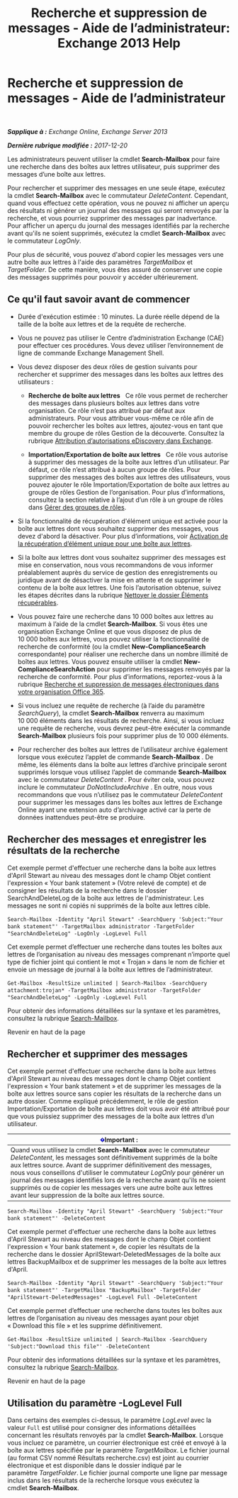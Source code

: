 ﻿---
title: 'Recherche et suppression de messages - Aide de l’administrateur: Exchange 2013 Help'
TOCTitle: Recherche et suppression de messages - Aide de l’administrateur
ms:assetid: 8c36bb03-e716-4fdd-9958-4aa7a2a1db42
ms:mtpsurl: https://technet.microsoft.com/fr-fr/library/Ff459253(v=EXCHG.150)
ms:contentKeyID: 52057116
ms.date: 05/23/2018
mtps_version: v=EXCHG.150
ms.translationtype: MT
---

# Recherche et suppression de messages - Aide de l’administrateur

 

_**Sapplique à :** Exchange Online, Exchange Server 2013_

_**Dernière rubrique modifiée :** 2017-12-20_

Les administrateurs peuvent utiliser la cmdlet **Search-Mailbox** pour faire une recherche dans des boîtes aux lettres utilisateur, puis supprimer des messages d’une boîte aux lettres.

Pour rechercher et supprimer des messages en une seule étape, exécutez la cmdlet **Search-Mailbox** avec le commutateur *DeleteContent*. Cependant, quand vous effectuez cette opération, vous ne pouvez ni afficher un aperçu des résultats ni générer un journal des messages qui seront renvoyés par la recherche, et vous pourriez supprimer des messages par inadvertance. Pour afficher un aperçu du journal des messages identifiés par la recherche avant qu'ils ne soient supprimés, exécutez la cmdlet **Search-Mailbox** avec le commutateur *LogOnly*.

Pour plus de sécurité, vous pouvez d'abord copier les messages vers une autre boîte aux lettres à l'aide des paramètres *TargetMailbox* et *TargetFolder*. De cette manière, vous êtes assuré de conserver une copie des messages supprimés pour pouvoir y accéder ultérieurement.

## Ce qu'il faut savoir avant de commencer

  - Durée d'exécution estimée : 10 minutes. La durée réelle dépend de la taille de la boîte aux lettres et de la requête de recherche.

  - Vous ne pouvez pas utiliser le Centre d’administration Exchange (CAE) pour effectuer ces procédures. Vous devez utiliser l’environnement de ligne de commande Exchange Management Shell.

  - Vous devez disposer des deux rôles de gestion suivants pour rechercher et supprimer des messages dans les boîtes aux lettres des utilisateurs :
    
      - **Recherche de boîte aux lettres**   Ce rôle vous permet de rechercher des messages dans plusieurs boîtes aux lettres dans votre organisation. Ce rôle n’est pas attribué par défaut aux administrateurs. Pour vous attribuer vous-même ce rôle afin de pouvoir rechercher les boîtes aux lettres, ajoutez-vous en tant que membre du groupe de rôles Gestion de la découverte. Consultez la rubrique [Attribution d’autorisations eDiscovery dans Exchange](assign-ediscovery-permissions-in-exchange-exchange-2013-help.md).
    
      - **Importation/Exportation de boîte aux lettres**   Ce rôle vous autorise à supprimer des messages de la boîte aux lettres d’un utilisateur. Par défaut, ce rôle n’est attribué à aucun groupe de rôles. Pour supprimer des messages des boîtes aux lettres des utilisateurs, vous pouvez ajouter le rôle Importation/Exportation de boîte aux lettres au groupe de rôles Gestion de l’organisation. Pour plus d’informations, consultez la section relative à l’ajout d’un rôle à un groupe de rôles dans [Gérer des groupes de rôles](manage-role-groups-exchange-2013-help.md).

  - Si la fonctionnalité de récupération d'élément unique est activée pour la boîte aux lettres dont vous souhaitez supprimer des messages, vous devez d'abord la désactiver. Pour plus d’informations, voir [Activation de la récupération d’élément unique pour une boîte aux lettres](enable-or-disable-single-item-recovery-for-a-mailbox-exchange-2013-help.md).

  - Si la boîte aux lettres dont vous souhaitez supprimer des messages est mise en conservation, nous vous recommandons de vous informer préalablement auprès du service de gestion des enregistrements ou juridique avant de désactiver la mise en attente et de supprimer le contenu de la boîte aux lettres. Une fois l’autorisation obtenue, suivez les étapes décrites dans la rubrique [Nettoyer le dossier Éléments récupérables](clean-up-the-recoverable-items-folder-exchange-2013-help.md).

  - Vous pouvez faire une recherche dans 10 000 boîtes aux lettres au maximum à l’aide de la cmdlet **Search-Mailbox**. Si vous êtes une organisation Exchange Online et que vous disposez de plus de 10 000 boîtes aux lettres, vous pouvez utiliser la fonctionnalité de recherche de conformité (ou la cmdlet **New-ComplianceSearch** correspondante) pour réaliser une recherche dans un nombre illimité de boîtes aux lettres. Vous pouvez ensuite utiliser la cmdlet **New-ComplianceSearchAction** pour supprimer les messages renvoyés par la recherche de conformité. Pour plus d’informations, reportez-vous à la rubrique [Recherche et suppression de messages électroniques dans votre organisation Office 365](https://go.microsoft.com/fwlink/p/?linkid=786856).

  - Si vous incluez une requête de recherche (à l’aide du paramètre *SearchQuery*), la cmdlet **Search-Mailbox** renverra au maximum 10 000 éléments dans les résultats de recherche. Ainsi, si vous incluez une requête de recherche, vous devrez peut-être exécuter la commande **Search-Mailbox** plusieurs fois pour supprimer plus de 10 000 éléments.

  - Pour rechercher des boîtes aux lettres de l’utilisateur archive également lorsque vous exécutez l’applet de commande **Search-Mailbox** . De même, les éléments dans la boîte aux lettres d’archive principale seront supprimés lorsque vous utilisez l’applet de commande **Search-Mailbox** avec le commutateur *DeleteContent* . Pour éviter cela, vous pouvez inclure le commutateur *DoNotIncludeArchive* . En outre, nous vous recommandons que vous n’utilisez pas le commutateur *DeleteContent* pour supprimer les messages dans les boîtes aux lettres de Exchange Online ayant une extension auto d’archivage activé car la perte de données inattendues peut-être se produire.

## Rechercher des messages et enregistrer les résultats de la recherche

Cet exemple permet d'effectuer une recherche dans la boîte aux lettres d'April Stewart au niveau des messages dont le champ Objet contient l'expression « Your bank statement » (Votre relevé de compte) et de consigner les résultats de la recherche dans le dossier SearchAndDeleteLog de la boîte aux lettres de l'administrateur. Les messages ne sont ni copiés ni supprimés de la boîte aux lettres cible.

    Search-Mailbox -Identity "April Stewart" -SearchQuery 'Subject:"Your bank statement"' -TargetMailbox administrator -TargetFolder "SearchAndDeleteLog" -LogOnly -LogLevel Full

Cet exemple permet d’effectuer une recherche dans toutes les boîtes aux lettres de l’organisation au niveau des messages comprenant n’importe quel type de fichier joint qui contient le mot « Trojan » dans le nom de fichier et envoie un message de journal à la boîte aux lettres de l’administrateur.

    Get-Mailbox -ResultSize unlimited | Search-Mailbox -SearchQuery attachment:trojan* -TargetMailbox administrator -TargetFolder "SearchAndDeleteLog" -LogOnly -LogLevel Full

Pour obtenir des informations détaillées sur la syntaxe et les paramètres, consultez la rubrique [Search-Mailbox](https://technet.microsoft.com/fr-fr/library/dd298173\(v=exchg.150\)).

Revenir en haut de la page

## Rechercher et supprimer des messages

Cet exemple permet d'effectuer une recherche dans la boîte aux lettres d'April Stewart au niveau des messages dont le champ Objet contient l'expression « Your bank statement » et de supprimer les messages de la boîte aux lettres source sans copier les résultats de la recherche dans un autre dossier. Comme expliqué précédemment, le rôle de gestion Importation/Exportation de boîte aux lettres doit vous avoir été attribué pour que vous puissiez supprimer des messages de la boîte aux lettres d’un utilisateur.

<table>
<thead>
<tr class="header">
<th><img src="images/JJ159813.important(EXCHG.150).gif" title="Important" alt="Important" />Important :</th>
</tr>
</thead>
<tbody>
<tr class="odd">
<td>Quand vous utilisez la cmdlet <strong>Search-Mailbox</strong> avec le commutateur <em>DeleteContent</em>, les messages sont définitivement supprimés de la boîte aux lettres source. Avant de supprimer définitivement des messages, nous vous conseillons d'utiliser le commutateur <em>LogOnly</em> pour générer un journal des messages identifiés lors de la recherche avant qu'ils ne soient supprimés ou de copier les messages vers une autre boîte aux lettres avant leur suppression de la boîte aux lettres source.</td>
</tr>
</tbody>
</table>


    Search-Mailbox -Identity "April Stewart" -SearchQuery 'Subject:"Your bank statement"' -DeleteContent

Cet exemple permet d'effectuer une recherche dans la boîte aux lettres d'April Stewart au niveau des messages dont le champ Objet contient l'expression « Your bank statement », de copier les résultats de la recherche dans le dossier AprilStewart-DeletedMessages de la boîte aux lettres BackupMailbox et de supprimer les messages de la boîte aux lettres d'April.

    Search-Mailbox -Identity "April Stewart" -SearchQuery 'Subject:"Your bank statement"' -TargetMailbox "BackupMailbox" -TargetFolder "AprilStewart-DeletedMessages" -LogLevel Full -DeleteContent

Cet exemple permet d’effectuer une recherche dans toutes les boîtes aux lettres de l’organisation au niveau des messages ayant pour objet « Download this file » et les supprime définitivement.

    Get-Mailbox -ResultSize unlimited | Search-Mailbox -SearchQuery 'Subject:"Download this file"' -DeleteContent

Pour obtenir des informations détaillées sur la syntaxe et les paramètres, consultez la rubrique [Search-Mailbox](https://technet.microsoft.com/fr-fr/library/dd298173\(v=exchg.150\)).

Revenir en haut de la page

## Utilisation du paramètre -LogLevel Full

Dans certains des exemples ci-dessus, le paramètre *LogLevel* avec la valeur `Full` est utilisé pour consigner des informations détaillées concernant les résultats renvoyés par la cmdlet **Search-Mailbox**. Lorsque vous incluez ce paramètre, un courrier électronique est créé et envoyé à la boîte aux lettres spécifiée par le paramètre *TargetMailbox*. Le fichier journal (au format CSV nommé Résultats recherche.csv) est joint au courrier électronique et est disponible dans le dossier indiqué par le paramètre *TargetFolder*. Le fichier journal comporte une ligne par message inclus dans les résultats de la recherche lorsque vous exécutez la cmdlet **Search-Mailbox**.

